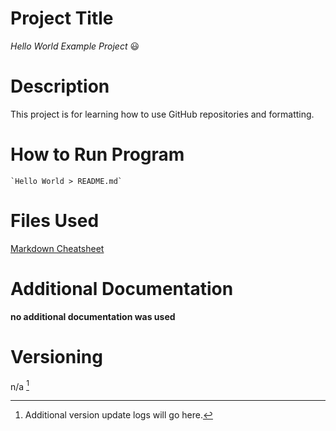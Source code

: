 # Project Title
*Hello World Example Project* 😃
# Description
This project is for learning how to use GitHub repositories and formatting. 
# How to Run Program
	`Hello World > README.md`
# Files Used
[Markdown Cheatsheet]([https://www.example.com](https://www.markdownguide.org/cheat-sheet/)https://www.markdownguide.org/cheat-sheet/)
# Additional Documentation
**no additional documentation was used**
# Versioning
n/a [^1]
[^1]: Additional version update logs will go here. 
